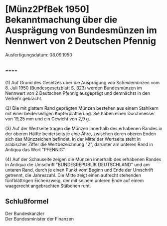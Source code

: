 # [Münz2PfBek 1950] Bekanntmachung über die Ausprägung von Bundesmünzen im Nennwert von 2 Deutschen Pfennig

Ausfertigungsdatum: 08.09.1950

 

## ----

(1) Auf Grund des Gesetzes über die Ausprägung von Scheidemünzen vom 8. Juli 1950 (Bundesgesetzblatt S. 323) werden Bundesmünzen im Nennwert von 2 Deutschen Pfennig ausgeprägt und demnächst in den Verkehr gebracht.

(2) Die mit glattem Rand geprägten Münzen bestehen aus einem Stahlkern mit einer beiderseitigen Kupferplattierung. Sie haben einen Durchmesser von 19,25 mm und ein Gewicht von 2,9 g.

(3) Auf der Wertseite tragen die Münzen innerhalb des erhabenen Randes in der oberen Hälfte beiderseits je eine Ähre, zwischen deren oberen Enden sich das Münzzeichen befindet. In der Mitte der Wertseite steht in arabischer Ziffer die Wertbezeichnung "2", darunter am unteren Rand in Antiqua das Wort "PFENNIG".

(4) Auf der Schauseite zeigen die Münzen innerhalb des erhabenen Randes in Antiqua die Umschrift "BUNDESREPUBLIK DEUTSCHLAND" und am unteren Rand, durch je einen Punkt vom Beginn und Ende der Umschrift getrennt, die Jahreszahl. Die Mitte zeigt einen aufrecht stehenden fünfblättrigen Eichenzweig, der mit seinem unteren Ende auf einem waagerecht angebrachten Stäbchen ruht.


## Schlußformel

Der Bundeskanzler  
Der Bundesminister der Finanzen
